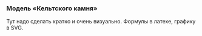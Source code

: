 ### Модель «Кельтского камня»

Тут надо сделать кратко и очень визуально.
Формулы в латехе, графику в SVG.


